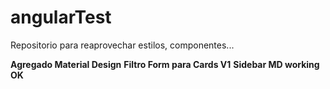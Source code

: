 # angularTest
Repositorio para reaprovechar estilos, componentes...

**Agregado Material Design**
**Filtro Form para Cards V1**
**Sidebar MD working OK**

